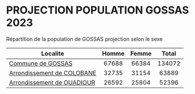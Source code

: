 # PROJECTION POPULATION GOSSAS 2023
	
Répartition de la population de GOSSAS projection selon le sexe
	
| Localite  | Homme | Femme | Total |
| --------- |:-----:|:-----:|:-----:|
| [Commune de GOSSAS](GOSSAS) | 67688 | 66384 | 134072 |
| [Arrondissement de COLOBANE](COLOBANE) | 32735 | 31154 | 63889 |
| [Arrondissement de OUADIOUR](OUADIOUR) | 26592 | 25804 | 52396 |
